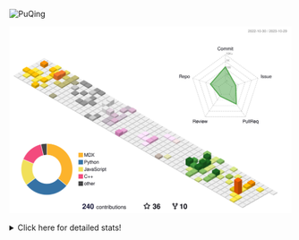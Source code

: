 ![PuQing](https://user-images.githubusercontent.com/27223114/171565019-9a56fae6-b08b-421f-99db-7e830da42371.png)

![](./profile-3d-contrib/profile-season-animate.svg)

<details>
<summary>Click here for detailed stats!</summary>

<!--START_SECTION:waka-->
![Lines of code](https://img.shields.io/badge/From%20Hello%20World%20I%27ve%20Written-843.9%20thousand%20lines%20of%20code-blue)

**🐱 My GitHub Data** 

> 📦 258.7 kB Used in GitHub's Storage 
 > 
> 🏆 204 Contributions in the Year 2023
 > 
> 🚫 Not Opted to Hire
 > 
> 📜 35 Public Repositories 
 > 
> 🔑 27 Private Repositories 
 > 
**I'm an Early 🐤** 

```text
🌞 Morning                499 commits         ████░░░░░░░░░░░░░░░░░░░░░   15.27 % 
🌆 Daytime                1632 commits        ████████████░░░░░░░░░░░░░   49.95 % 
🌃 Evening                309 commits         ██░░░░░░░░░░░░░░░░░░░░░░░   09.46 % 
🌙 Night                  827 commits         ██████░░░░░░░░░░░░░░░░░░░   25.31 % 
```


📊 **This Week I Spent My Time On** 

```text
💬 Programming Languages: 
Python                   5 hrs 3 mins        ████████████████░░░░░░░░░   65.40 % 
Jupyter Notebook         1 hr 27 mins        █████░░░░░░░░░░░░░░░░░░░░   18.93 % 
Other                    27 mins             █░░░░░░░░░░░░░░░░░░░░░░░░   05.87 % 
Markdown                 25 mins             █░░░░░░░░░░░░░░░░░░░░░░░░   05.51 % 
YAML                     8 mins              ░░░░░░░░░░░░░░░░░░░░░░░░░   01.75 % 

🔥 Editors: 
VS Code                  7 hrs 18 mins       ████████████████████████░   94.49 % 
Obsidian                 25 mins             █░░░░░░░░░░░░░░░░░░░░░░░░   05.51 % 

💻 Operating System: 
Linux                    6 hrs 41 mins       ██████████████████████░░░   86.58 % 
WSL                      36 mins             ██░░░░░░░░░░░░░░░░░░░░░░░   07.91 % 
Windows                  25 mins             █░░░░░░░░░░░░░░░░░░░░░░░░   05.51 % 
```


<!--END_SECTION:waka-->
</details>
